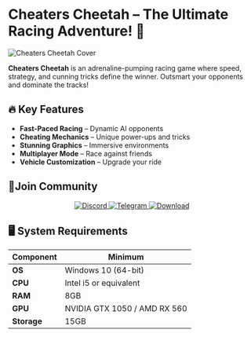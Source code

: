 # Cheaters Cheetah – The Ultimate Racing Adventure! 🏁

![Cheaters Cheetah Cover](https://i0.wp.com/missrepack.com/wp-content/uploads/2025/04/Cheaters-Cheetah-Download.jpg?w=680&ssl=1)

**Cheaters Cheetah** is an adrenaline-pumping racing game where speed, strategy, and cunning tricks define the winner. Outsmart your opponents and dominate the tracks!

## 🔥 Key Features
- **Fast-Paced Racing** – Dynamic AI opponents
- **Cheating Mechanics** – Unique power-ups and tricks
- **Stunning Graphics** – Immersive environments
- **Multiplayer Mode** – Race against friends
- **Vehicle Customization** – Upgrade your ride

## 🚀Join Community
<p align="center">
  <a href="https://discord.gg/AfjTgF3Tmx">
    <img src="https://img.shields.io/badge/Discord-7289DA?style=for-the-badge&logo=discord&logoColor=white" alt="Discord">
  </a>
  <a href="https://t.me/missrepack">
    <img src="https://img.shields.io/badge/Telegram-26A5E4?style=for-the-badge&logo=telegram&logoColor=white" alt="Telegram">
  </a>
  <a href="https://missrepack.com/cheaters-cheetah/">
    <img src="https://img.shields.io/badge/Download-FF5733?style=for-the-badge&logo=steam&logoColor=white" alt="Download">
  </a>
</p>

## 🖥️ System Requirements
| Component | Minimum |
|-----------|---------|
| **OS** | Windows 10 (64-bit) |
| **CPU** | Intel i5 or equivalent |
| **RAM** | 8GB |
| **GPU** | NVIDIA GTX 1050 / AMD RX 560 |
| **Storage** | 15GB |
